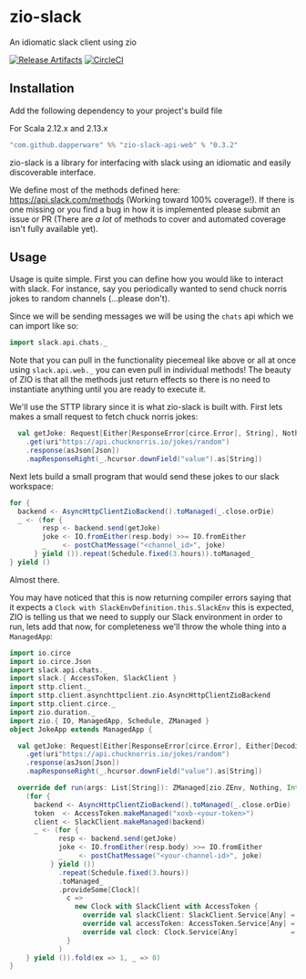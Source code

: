# zio-slack
An idiomatic slack client using zio

[![Release Artifacts][Badge-SonatypeReleases]][Link-SonatypeReleases]
[![CircleCI](https://circleci.com/gh/Dapperware/zio-slack.svg?style=svg)](https://circleci.com/gh/Dapperware/zio-slack)

[Link-SonatypeReleases]: https://oss.sonatype.org/content/repositories/releases/com/github/dapperware/zio-slack-api-web_2.12/ "Sonatype Releases"
[Badge-SonatypeReleases]: https://img.shields.io/nexus/r/https/oss.sonatype.org/com.github.dapperware/zio-slack-api-web_2.12.svg "Sonatype Releases"


Installation
--

Add the following dependency to your project's build file

For Scala 2.12.x and 2.13.x

```scala
"com.github.dapperware" %% "zio-slack-api-web" % "0.3.2"
```

zio-slack is a library for interfacing with slack using an idiomatic and easily discoverable interface.

We define most of the methods defined here: https://api.slack.com/methods (Working toward 100% coverage!). If there is one missing or you find a bug in how it is implemented please submit an issue or PR (There are *a lot* of methods to cover and automated coverage isn't fully available yet).

Usage
--

Usage is quite simple. First you can define how you would like to interact with slack. For instance, say you periodically wanted to send chuck norris jokes to random channels (...please don't).

Since we will be sending messages we will be using the `chats` api which we can import like so:

```scala
import slack.api.chats._
```

Note that you can pull in the functionality piecemeal like above or all at once using `slack.api.web._` you can even pull in individual methods! The beauty of ZIO is that all the methods just return effects so there is no need to instantiate anything until you are ready to execute it.

We'll use the STTP library since it is what zio-slack is built with. First lets makes a small request to fetch chuck norris jokes:

```scala
  val getJoke: Request[Either[ResponseError[circe.Error], String], Nothing] = basicRequest
    .get(uri"https://api.chucknorris.io/jokes/random")
    .response(asJson[Json])
    .mapResponseRight(_.hcursor.downField("value").as[String])
```

Next lets build a small program that would send these jokes to our slack workspace:

```scala
for {
  backend <- AsyncHttpClientZioBackend().toManaged(_.close.orDie)
  _ <- (for {
        resp <- backend.send(getJoke)
        joke <- IO.fromEither(resp.body) >>= IO.fromEither
        _    <- postChatMessage("<channel_id>", joke)
      } yield ()).repeat(Schedule.fixed(3.hours)).toManaged_
} yield ()
```

Almost there. 

You may have noticed that this is now returning compiler errors saying that it expects a `Clock with SlackEnvDefinition.this.SlackEnv` this is expected, ZIO is telling us that we need to supply our Slack environment in order to run, lets add that now, for completeness we'll throw the whole thing into a `ManagedApp`:

```scala
import io.circe
import io.circe.Json
import slack.api.chats._
import slack.{ AccessToken, SlackClient }
import sttp.client._
import sttp.client.asynchttpclient.zio.AsyncHttpClientZioBackend
import sttp.client.circe._
import zio.duration._
import zio.{ IO, ManagedApp, Schedule, ZManaged }
object JokeApp extends ManagedApp {

  val getJoke: Request[Either[ResponseError[circe.Error], Either[DecodingFailure, String]], Nothing] = basicRequest
    .get(uri"https://api.chucknorris.io/jokes/random")
    .response(asJson[Json])
    .mapResponseRight(_.hcursor.downField("value").as[String])

  override def run(args: List[String]): ZManaged[zio.ZEnv, Nothing, Int] =
    (for {
      backend <- AsyncHttpClientZioBackend().toManaged(_.close.orDie)
      token  <- AccessToken.makeManaged("xoxb-<your-token>")
      client <- SlackClient.makeManaged(backend)
      _ <- (for {
            resp <- backend.send(getJoke)
            joke <- IO.fromEither(resp.body) >>= IO.fromEither
            _    <- postChatMessage("<your-channel-id>", joke)
          } yield ())
            .repeat(Schedule.fixed(3.hours))
            .toManaged_
            .provideSome[Clock](
              c =>
                new Clock with SlackClient with AccessToken {
                  override val slackClient: SlackClient.Service[Any] = client.slackClient
                  override val accessToken: AccessToken.Service[Any] = token.accessToken
                  override val clock: Clock.Service[Any]             = c.clock
              }
            )
    } yield ()).fold(ex => 1, _ => 0)
}
```


